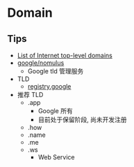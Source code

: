 # Domain

## Tips
* [List of Internet top-level domains](https://en.wikipedia.org/wiki/List_of_Internet_top-level_domains)
* [google/nomulus](https://github.com/google/nomulus/)
  * Google tld 管理服务
* TLD
  * [registry.google](https://registry.google)
* 推荐 TLD
  * .app
    * Google 所有
    * 目前处于保留阶段, 尚未开发注册
  * .how
  * .name
  * .me
  * .ws
    * Web Service
